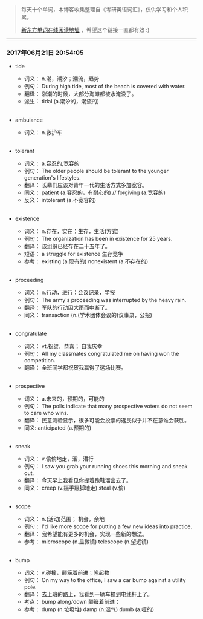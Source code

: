 > 每天十个单词，本博客收集整理自《考研英语词汇》，仅供学习和个人积累。
>
> [新东方单词在线阅读地址](http://download.dogwood.com.cn/online/kychlx/iPhone.html) ，希望这个链接一直都有效 :)

---
### 2017年06月21日 20:54:05

- tide
  * 词义：  n.潮，潮汐；潮流，趋势
  * 例句：  During high tide, most of the beach is covered with water.
  * 翻译：  涨潮的时候，大部分海滩都被水淹没了。
  * 派生：  tidal (a.潮汐的，潮流的)
  <br>

- ambulance
  * 词义：  n.救护车
  <br>

- tolerant
  * 词义：  a.容忍的,宽容的
  * 例句：  The older people should be tolerant to the younger generation's lifestyles.
  * 翻译：  长辈们应该对青年一代的生活方式多加宽容。
  * 同义：  patient (a.容忍的，有耐心的) // forgiving (a.宽容的)
  * 反义：  intolerant (a.不宽容的)
  <br>

- existence
  * 词义：  n.存在，实在；生存，生活(方式)
  * 例句：  The organization has been in existence for 25 years.
  * 翻译：  该组织已经存在二十五年了。
  * 短语：  a struggle for existence 生存竞争
  * 参考：  existing (a.现有的) nonexistent (a.不存在的)
  <br>

- proceeding
  * 词义：  n.行动，进行；会议记录，学报
  * 例句：  The army's proceeding was interrupted by the heavy rain.
  * 翻译：  军队的行动因大雨而中断了。
  * 同义：  transaction (n.(学术团体会议的)议事录，公报)
  <br>

- congratulate
  * 词义：  vt.祝贺，恭喜； 自我庆幸
  * 例句：  All my classmates congratulated me on having won the competition.
  * 翻译：  全班同学都祝贺我赢得了这场比赛。
  <br>

- prospective
  * 词义：  a.未来的，预期的，可能的
  * 例句：  The polls indicate that many prospective voters do not seem to care who wins.
  * 翻译：  民意测验显示，很多可能会投票的选民似乎并不在意谁会获胜。
  * 同义:   anticipated (a.预期的)
  <br>

- sneak
  * 词义：  v.偷偷地走，溜，潜行
  * 例句：  I saw you grab your running shoes this morning and sneak out.
  * 翻译：  今天早上我看见你提着跑鞋溜出去了。
  * 同义：  creep (v.蹑手蹑脚地走) steal (v.偷)
  <br>

- scope
  * 词义：  n.(活动)范围； 机会，余地
  * 例句：  I'd like more scope for putting a few new ideas into practice.
  * 翻译：  我希望能有更多的机会，实现一些新的想法。
  * 参考：  microscope (n.显微镜) telescope (n.望远镜)
  <br>

- bump
  * 词义：  v.碰撞，颠簸着前进；隆起物
  * 例句：  On my way to the office, I saw a car bump against a utility pole.
  * 翻译：  去上班的路上，我看到一辆车撞到电线杆上了。
  * 考点：  bump along/down 颠簸着前进；
  * 参考：  dump (n.垃圾堆) damp (n.湿气) dumb (a.哑的)
  <br>